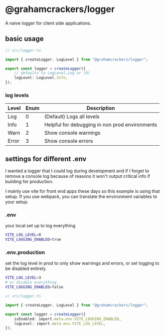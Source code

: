 # @grahamcrackers/logger

A naive logger for client side applications.

## basic usage

```ts
// src/logger.ts

import { createLogger, LogLevel } from "@grahamcrackers/logger";

export const logger = createLogger({
    // defaults to LogLevel.Log or (0)
    logLevel: LogLevel.Info,
});
```

### log levels

| Level | Enum | Description                                    |
| ----- | ---- | ---------------------------------------------- |
| Log   | 0    | (Default) Logs all levels                      |
| Info  | 1    | Helpful for debugging in non prod environments |
| Warn  | 2    | Show console warnings                          |
| Error | 3    | Show console errors                            |

## settings for different .env

I wanted a logger that I could log during development and if I forget to remove a console log because of reasons
it won't output critical info if building for production.

I mainly use vite for front end apps these days so this example is using that setup. If you use webpack, you can translate the environment variables to your setup.

### .env

your local set up to log everything

```bash
VITE_LOG_LEVEL=0
VITE_LOGGING_ENABLED=true
```

### .env.production

set the log level in prod to only show warnings and errors, or set logging to be disabled entirely.

```bash
VITE_LOG_LEVEL=3
# or disable everything
VITE_LOGGING_ENABLED=false
```

```ts
// src/logger.ts

import { createLogger, LogLevel } from "@grahamcrackers/logger";

export const logger = createLogger({
    isEnabled: import.meta.env.VITE_LOGGING_ENABLED,
    logLevel: import.meta.env.VITE_LOG_LEVEL,
});
```
